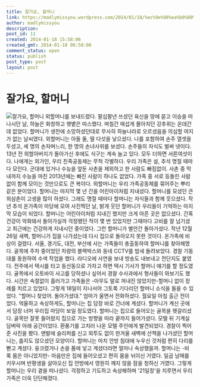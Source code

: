 ```yaml
---
title: 잘가요, 할머니
link: https://madlymissyou.wordpress.com/2014/01/18/%ec%9e%98%ea%b0%80%ec%9a%94-%ed%95%a0%eb%a8%b8%eb%8b%88/
author: madlymissyou
description: 
post_id: 11
created: 2014-01-18 15:58:06
created_gmt: 2014-01-18 06:58:06
comment_status: open
status: publish
post_type: post
layout: post
---
```


# 잘가요, 할머니

![잘가요, 할머니](http://madlymissyou.files.wordpress.com/2014/01/1545608_637074036353362_1582867096_n.jpg) 외할머니를 보내드렸다. 팔십팔년 쓰셨던 육신을 땅에 묻고 이승을 떠나시던 날, 하늘은 화창하고 햇볕은 따스했다. 며칠간 매섭게 몰아치던 강추위는 온데간데 없었다. 할머니가 생전에 소망하셨던대로 무사히 하늘나라로 오르셨음을 의심할 여지가 없는 날씨였다. 외할머니는 아들 둘, 딸 다섯을 낳으셨다. 나를 포함하여 손주 열셋을 두셨고, 세 명의 손자며느리, 한 명의 손녀사위를 보셨다. 손주들의 자식도 벌써 넷이다. 13년 전 외할아버지가 돌아가신 후에도 식구는 계속 늘고 있다. 모두 더하면 서른여섯이다. 나에게는 외가인, 우리 친족공동체는 무척 각별하다. 우리 가족은 설, 추석 명절 때마다 모인다. 군대에 있거나 수능을 앞둔 사촌을 제외하고 한 사람도 빠짐없이. 사촌 중 막내까지 수능을 마친 2013년에는 빠진 사람이 하나도 없었다. 가족 중 서로 등돌린 사람 없이 함께 모이는 것만으로도 큰 복이다. 외할머니는 우리 가족공동체를 묶어주는 뿌리같은 분이었다. 할머니는 마지막 몇 년 간을 어린아이처럼 지내셨다. 할머니를 모셨던 큰외삼촌이 고생을 많이 하셨다. 그래도 명절 때마다 할머니는 자식들과 함께 웃으셨다. 작년 추석 온가족이 마당에 모여 사진찍던 날, 밝게 웃던 할머니가 우리들이 기억하는 마지막 모습이 되었다. 할머니는 어린아이처럼 지내긴 했지만 크게 아픈 곳은 없으셨다. 간혹 건강이 악화돼서 돌아가실까 걱정됐던 적이 몇 번 있었지만 그때마다 고비를 잘 넘기셨고 최근에는 건강하게 지내시던 중이었다. 그런 할머니가 별안간 돌아가셨다. 작년 12월 26일 새벽, 할머니가 집을 나가셨는데 다시 집으로 돌아오지 못한 것이다. 온가족에 비상이 걸렸다. 서울, 경기도, 대전, 부산에 사는 가족들이 총출동하여 할머니를 찾아헤맸다. 골목에 주차 중이었던 차량의 블랙박스와 동네 CCTV를 밤새 돌려보았다. 경찰 기동대를 동원하여 수색 작업을 했다. 라디오에 사연을 보내 방송도 내보내고 전단지도 붙였다. 전주에서 택시를 타고 동산동으로 가자고 하면 택시 기사가 할머니 얘기를 할 정도였다. 골목에서 오토바이 사고를 당하셨나 싶어서 경찰 수사과에서 형사들이 와보기도 했다. 시간은 속절없이 흘러가고 가족들은 -아무도 말로 꺼내진 않았지만-할머니 없이 장례를 치르고 있었다. 그렇게 18일이 지나서야 그토록 기다리던 할머니 소식을 들을 수 있었다. "할머니 찾았어. 돌아가셨대." 엄마가 울면서 전화하셨다. 월요일 아침 출근 전이었다. 억울하고 속상하게도, 할머니는 집 담장 바로 건너에 계셨다. 할머니가 계신 곳에서 담장 너머 우리집 마당이 보일 정도였다. 할머니는 집으로 들어오는 골목을 헷갈리셨다. 골목만 잘못 들어왔지 집으로 가는 방향을 따라 끝까지 들어가셨다. 모텔 뒤 기계실 담벼락 아래 공간이었다. 환풍기를 고치러 나온 모텔 주인에게 발견되었다. 경찰이 찍어준 사진을 봤다. 맨발에 슬리퍼를 신고 외투도 없이 한겨울 새벽에 산책을 나가셨던 할머니는, 춥지도 않으셨던 모양이다. 할머니는 마치 안방 침대에 누우신 것처럼 편히 다리를 뻗고 계셨다. 웅크렸거나 손을 품에 넣고 계셨더라면 얼마나 속상했을까. 할머니는 -비록 몸은 아니었지만- 마음만은 집에 들어오셨고 편히 몸을 뉘이신 거였다. 일곱 남매를 키우시며 반평생을 살아오신 집 안방에서 영원히 깨지 않을 잠을 청하신 거였다. 그렇게 할머니는 우리 곁을 떠나셨다. 걱정하고 기도하고 속상해하며 '21일장'을 치루면서 우리 가족은 더욱 단단해졌다.